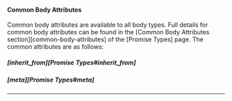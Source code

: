 #### Common Body Attributes

Common body attributes are available to all body types. Full details for common
body attributes can be found in the
[Common Body Attributes section][common-body-attributes]
of the [Promise Types] page. The common attributes are as
follows:

##### [inherit_from][Promise Types#inherit_from]

##### [meta][Promise Types#meta]

<hr>
